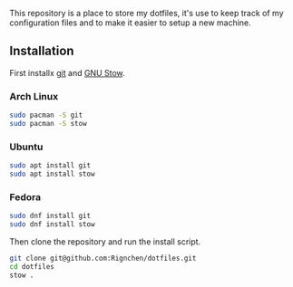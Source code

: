 This repository is a place to store my dotfiles, it's use to keep track of my configuration files and to make it easier to setup a new machine.

## Installation
First installx [git](https://git-scm.com/) and [GNU Stow](https://www.gnu.org/software/stow/).
### Arch Linux
```bash
sudo pacman -S git
sudo pacman -S stow
```
### Ubuntu
```bash
sudo apt install git
sudo apt install stow
```
### Fedora
```bash
sudo dnf install git
sudo dnf install stow
```

Then clone the repository and run the install script.
```bash
git clone git@github.com:Rignchen/dotfiles.git
cd dotfiles
stow .
```
